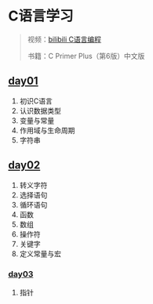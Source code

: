 # C语言学习

> 视频：[bilibili C语言编程](https://www.bilibili.com/video/BV1cq4y1U7sg)
>
> 书籍：C Primer Plus（第6版）中文版

## [day01](https://github.com/iynisxxr/C/tree/main/day01)

1. 初识C语言
2. 认识数据类型
3. 变量与常量
4. 作用域与生命周期
5. 字符串



## [day02](https://github.com/iynisxxr/C/tree/main/day02)

1. 转义字符
2. 选择语句
3. 循环语句
4. 函数
5. 数组
6. 操作符
7. 关键字
8. 定义常量与宏



### [day03](https://github.com/iynisxxr/C/tree/main/day03)

1. 指针
